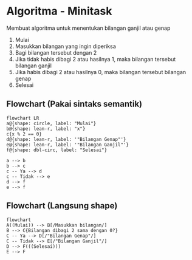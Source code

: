 # Algoritma - Minitask 
Membuat algoritma untuk menentukan bilangan ganjil atau genap
1. Mulai
2. Masukkan bilangan yang ingin diperiksa
2. Bagi bilangan tersebut dengan 2
3. Jika tidak habis dibagi 2 atau hasilnya 1, maka bilangan tersebut bilangan ganjil
4. Jika habis dibagi 2 atau hasilnya 0, maka bilangan tersebut bilangan genap
5. Selesai

## Flowchart (Pakai sintaks semantik)
```mermaid
flowchart LR
a@{shape: circle, label: "Mulai"}
b@{shape: lean-r, label: "x"}
c{x % 2 == 0}
d@{shape: lean-r, label: '"Bilangan Genap"'}
e@{shape: lean-r, label: '"Bilangan Ganjil"'}
f@{shape: dbl-circ, label: "Selesai"}

a --> b
b --> c
c -- Ya --> d
c -- Tidak --> e
d --> f
e --> f 

```

## Flowchart (Langsung shape)

```mermaid
flowchart
A((Mulai)) --> B[/Masukkan bilangan/] 
B --> C{Bilangan dibagi 2 sama dengan 0?}
C -- Ya --> D[/"Bilangan Genap"/]
C -- Tidak --> E[/"Bilangan Ganjil"/]
D --> F(((Selesai)))
E --> F
```

